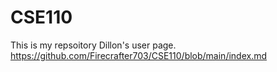 # CSE110
This is my repsoitory
Dillon's user page.
https://github.com/Firecrafter703/CSE110/blob/main/index.md

